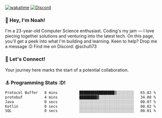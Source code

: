 [![wakatime](https://wakatime.com/badge/user/018b5c7c-fde2-4105-aa96-f5c758abb0a2.svg)](https://wakatime.com/@018b5c7c-fde2-4105-aa96-f5c758abb0a2)
[![Discord](https://img.shields.io/badge/Discord-5865F2?style=flat&logo=discord&logoColor=white)](https://discord.gg/eAW8AGXaGu)



### 👋 Hey, I'm Noah!
I'm a 23-year-old Computer Science enthusiast. Coding's my jam — I love piecing together solutions and venturing into the latest tech. On this page, you'll get a peek into what I'm building and learning. Keen to help? Drop me a message :D 
Find me on Discord: @schufi73

### 🤝 Let's Connect!
Your journey here marks the start of a potential collaboration.

### ⚓ Programming Stats :D!
<!--START_SECTION:waka-->

```txt
Protocol Buffer   8 mins          ████████████████▒░░░░░░░░   65.82 %
protobuf          4 mins          ████████▓░░░░░░░░░░░░░░░░   34.08 %
Java              0 secs          ░░░░░░░░░░░░░░░░░░░░░░░░░   00.07 %
Kotlin            0 secs          ░░░░░░░░░░░░░░░░░░░░░░░░░   00.02 %
SQL               0 secs          ░░░░░░░░░░░░░░░░░░░░░░░░░   00.01 %
```

<!--END_SECTION:waka-->
